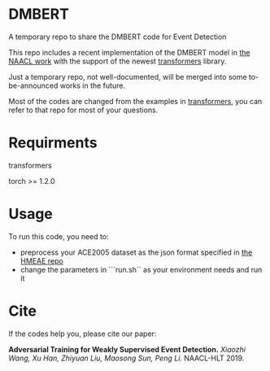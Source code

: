 # DMBERT
A temporary repo to share the DMBERT code for Event Detection

This repo includes a recent implementation of the DMBERT model in [the NAACL work](https://github.com/thunlp/Adv-ED) with the support of the newest [transformers](https://github.com/huggingface/transformers) library.

Just a temporary repo, not well-documented, will be merged into some to-be-announced works in the future.

Most of the codes are changed from the examples in [transformers](https://github.com/huggingface/transformers), you can refer to that repo for most of your questions.

# Requirments

transformers

torch >= 1.2.0

# Usage

To run this code, you need to:

- preprocess your ACE2005 dataset as the json format specified in [the HMEAE repo](https://github.com/thunlp/HMEAE)
- change the parameters in ```run.sh`` as your environment needs and run it

# Cite
If the codes help you, please cite our paper:

**Adversarial Training for Weakly Supervised Event Detection.** *Xiaozhi Wang, Xu Han, Zhiyuan Liu, Maosong Sun, Peng Li.* NAACL-HLT 2019.

